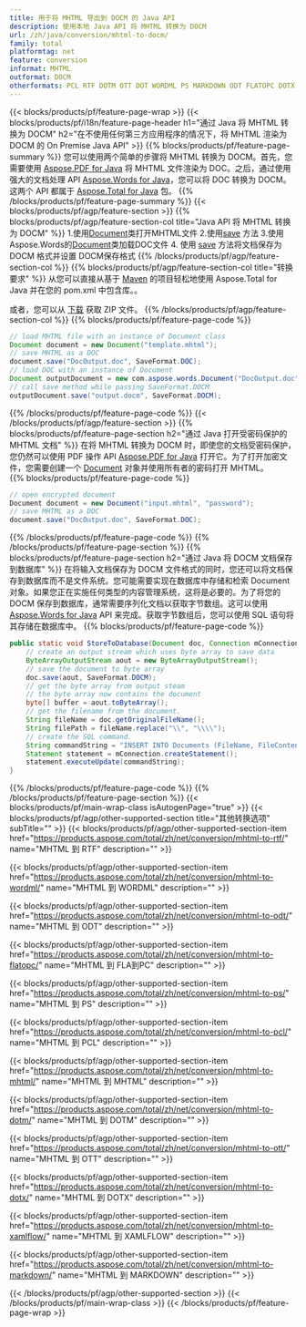 ```yaml
---
title: 用于将 MHTML 导出到 DOCM 的 Java API
description: 使用本地 Java API 将 MHTML 转换为 DOCM
url: /zh/java/conversion/mhtml-to-docm/
family: total
platformtag: net
feature: conversion
informat: MHTML
outformat: DOCM
otherformats: PCL RTF DOTM OTT DOT WORDML PS MARKDOWN ODT FLATOPC DOTX XAMLFLOW
---
```

{{< blocks/products/pf/feature-page-wrap >}}
{{< blocks/products/pf/i18n/feature-page-header h1="通过 Java 将 MHTML 转换为 DOCM" h2="在不使用任何第三方应用程序的情况下，将 MHTML 渲染为 DOCM 的 On Premise Java API" >}}
{{% blocks/products/pf/feature-page-summary %}}
您可以使用两个简单的步骤将 MHTML 转换为 DOCM。首先，您需要使用 [Aspose.PDF for Java](https://products.aspose.com/pdf/java/) 将 MHTML 文件渲染为 DOC。之后，通过使用强大的文档处理 API [Aspose.Words for Java](https://products.aspose.com/words/java/)，您可以将 DOC 转换为 DOCM。这两个 API 都属于 [Aspose.Total for Java](https://products.aspose.com/total/java/) 包。
{{% /blocks/products/pf/feature-page-summary  %}}
{{< blocks/products/pf/agp/feature-section >}}
{{% blocks/products/pf/agp/feature-section-col title="Java API 将 MHTML 转换为 DOCM" %}}
1.使用[Document](https://apireference.aspose.com/pdf/java/com.aspose.pdf/Document)类打开MHTML文件
2.使用[save](https://apireference.aspose.com/pdf/java/com.aspose.pdf/Document#save-java.lang.String-com.aspose.pdf.SaveOptions-将MHTML转换为DOC ) 方法
3.使用Aspose.Words的[Document](https://apireference.aspose.com/words/java/com.aspose.words/Document)类加载DOC文件
4. 使用 [save](https://apireference.aspose.com/words/java/com.aspose.words/Document#save(java.lang.String,int)) 方法将文档保存为 DOCM 格式并设置 DOCM保存格式
{{% /blocks/products/pf/agp/feature-section-col %}}
{{% blocks/products/pf/agp/feature-section-col title="转换要求" %}}
从您可以直接从基于 [Maven](https://repository.aspose.com/webapp/#/artifacts/browse/tree/General/repo/com/aspose/aspose-total) 的项目轻松地使用 Aspose.Total for Java 并在您的 pom.xml 中包含库。。

或者，您可以从 [下载](https://downloads.aspose.com/total/java) 获取 ZIP 文件。
{{% /blocks/products/pf/agp/feature-section-col %}}
{{% blocks/products/pf/feature-page-code %}}

```java
// load MHTML file with an instance of Document class
Document document = new Document("template.mhtml");
// save MHTML as a DOC 
document.save("DocOutput.doc", SaveFormat.DOC); 
// load DOC with an instance of Document
Document outputDocument = new com.aspose.words.Document("DocOutput.doc");
// call save method while passing SaveFormat.DOCM
outputDocument.save("output.docm", SaveFormat.DOCM);   
```

{{% /blocks/products/pf/feature-page-code %}}
{{< /blocks/products/pf/agp/feature-section >}}
{{% blocks/products/pf/feature-page-section  h2="通过 Java 打开受密码保护的 MHTML 文档" %}}
在将 MHTML 转换为 DOCM 时，即使您的文档受密码保护，您仍然可以使用 PDF 操作 API [Aspose.PDF for Java](https://docs.aspose.com/pdf/java/installation/) 打开它。为了打开加密文件，您需要创建一个 [Document](https://apireference.aspose.com/pdf/java/com.aspose.pdf/Document) 对象并使用所有者的密码打开 MHTML。  
{{% blocks/products/pf/feature-page-code %}}
```cs
// open encrypted document
Document document = new Document("input.mhtml", "password");
// save MHTML as a DOC 
document.save("DocOutput.doc", SaveFormat.DOC);
```

{{% /blocks/products/pf/feature-page-code  %}}
{{% /blocks/products/pf/feature-page-section %}}
{{% blocks/products/pf/feature-page-section  h2="通过 Java 将 DOCM 文档保存到数据库" %}}
在将输入文档保存为 DOCM 文件格式的同时，您还可以将文档保存到数据库而不是文件系统。您可能需要实现在数据库中存储和检索 Document 对象。如果您正在实施任何类型的内容管理系统，这将是必要的。为了将您的 DOCM 保存到数据库，通常需要序列化文档以获取字节数组。这可以使用 [Aspose.Words for Java](https://products.aspose.com/words/Java/) API 来完成。获取字节数组后，您可以使用 SQL 语句将其存储在数据库中。 
{{% blocks/products/pf/feature-page-code %}}

```java
public static void StoreToDatabase(Document doc, Connection mConnection) throws Exception {
    // create an output stream which uses byte array to save data
    ByteArrayOutputStream aout = new ByteArrayOutputStream();
    // save the document to byte array
    doc.save(aout, SaveFormat.DOCM);
    // get the byte array from output steam
    // the byte array now contains the document
    byte[] buffer = aout.toByteArray();
    // get the filename from the document.
    String fileName = doc.getOriginalFileName();
    String filePath = fileName.replace("\\", "\\\\");
    // create the SQL command.
    String commandString = "INSERT INTO Documents (FileName, FileContent) VALUES('" + filePath + "', '" + buffer + "')";
    Statement statement = mConnection.createStatement();
    statement.executeUpdate(commandString);
}  
```

{{% /blocks/products/pf/feature-page-code  %}}
{{% /blocks/products/pf/feature-page-section %}}
{{< blocks/products/pf/main-wrap-class isAutogenPage="true" >}}
{{< blocks/products/pf/agp/other-supported-section title="其他转换选项" subTitle="" >}}
{{< blocks/products/pf/agp/other-supported-section-item href="https://products.aspose.com/total/zh/net/conversion/mhtml-to-rtf/" name="MHTML 到 RTF" description="" >}}

{{< blocks/products/pf/agp/other-supported-section-item href="https://products.aspose.com/total/zh/net/conversion/mhtml-to-wordml/" name="MHTML 到 WORDML" description="" >}}

{{< blocks/products/pf/agp/other-supported-section-item href="https://products.aspose.com/total/zh/net/conversion/mhtml-to-odt/" name="MHTML 到 ODT" description="" >}}

{{< blocks/products/pf/agp/other-supported-section-item href="https://products.aspose.com/total/zh/net/conversion/mhtml-to-flatopc/" name="MHTML 到 FLA到PC" description="" >}}

{{< blocks/products/pf/agp/other-supported-section-item href="https://products.aspose.com/total/zh/net/conversion/mhtml-to-ps/" name="MHTML 到 PS" description="" >}}

{{< blocks/products/pf/agp/other-supported-section-item href="https://products.aspose.com/total/zh/net/conversion/mhtml-to-pcl/" name="MHTML 到 PCL" description="" >}}

{{< blocks/products/pf/agp/other-supported-section-item href="https://products.aspose.com/total/zh/net/conversion/mhtml-to-mhtml/" name="MHTML 到 MHTML" description="" >}}

{{< blocks/products/pf/agp/other-supported-section-item href="https://products.aspose.com/total/zh/net/conversion/mhtml-to-dotm/" name="MHTML 到 DOTM" description="" >}}

{{< blocks/products/pf/agp/other-supported-section-item href="https://products.aspose.com/total/zh/net/conversion/mhtml-to-ott/" name="MHTML 到 OTT" description="" >}}

{{< blocks/products/pf/agp/other-supported-section-item href="https://products.aspose.com/total/zh/net/conversion/mhtml-to-dotx/" name="MHTML 到 DOTX" description="" >}}

{{< blocks/products/pf/agp/other-supported-section-item href="https://products.aspose.com/total/zh/net/conversion/mhtml-to-xamlflow/" name="MHTML 到 XAMLFLOW" description="" >}}

{{< blocks/products/pf/agp/other-supported-section-item href="https://products.aspose.com/total/zh/net/conversion/mhtml-to-markdown/" name="MHTML 到 MARKDOWN" description="" >}}


{{< /blocks/products/pf/agp/other-supported-section >}}
{{< /blocks/products/pf/main-wrap-class >}}
{{< /blocks/products/pf/feature-page-wrap >}}